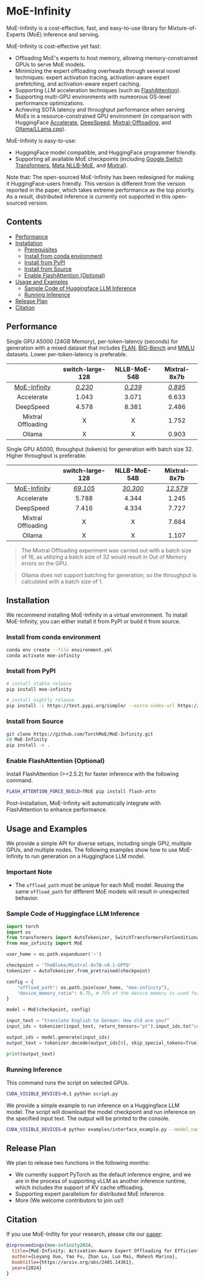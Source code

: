 # MoE-Infinity

MoE-Infinity is a cost-effective, fast, and easy-to-use library for Mixture-of-Experts (MoE) inference and serving.

MoE-Infinity is cost-effective yet fast:

- Offloading MoE's experts to host memory, allowing memory-constrained GPUs to serve MoE models.
- Minimizing the expert offloading overheads through several novel techniques: expert activation tracing, activation-aware expert prefetching, and activation-aware expert caching.
- Supporting LLM acceleration techniques (such as [FlashAttention](https://github.com/Dao-AILab/flash-attention)).
- Supporting multi-GPU environments with numeorous OS-level performance optimizations.
- Achieving SOTA latency and throughput performance when serving MoEs in a resource-constrained GPU environment (in comparison with HuggingFace [Accelerate](https://github.com/huggingface/accelerate), [DeepSpeed](https://github.com/microsoft/DeepSpeed), [Mixtral-Offloading](https://github.com/dvmazur/mixtral-offloading), and [Ollama/LLama.cpp](https://github.com/ollama/ollama)).

MoE-Infinity is easy-to-use:

- HuggingFace model compatible, and HuggingFace programmer friendly.
- Supporting all available MoE checkpoints (including [Google Switch Transformers](https://huggingface.co/google/switch-large-128), [Meta NLLB-MoE](https://huggingface.co/facebook/nllb-moe-54b), and [Mixtral](mistralai/Mixtral-8x7B-Instruct-v0.1)).

Note that: The open-sourced MoE-Infinity has been redesigned for making it HuggingFace-users friendly. This version is different from the version reported in the paper, which takes extreme performance as the top priority. As a result, distributed inference is currently not supported in this open-sourced version.

## Contents
- [Performance](#performance)
- [Installation](#installation)
    - [Prerequisites](#prerequisites)
    - [Install from conda environment](#install-from-conda-environment)
    - [Install from PyPI](#install-from-pypi)
    - [Install from Source](#install-from-source)
    - [Enable FlashAttention (Optional)](#enable-flashattention-optional)
- [Usage and Examples](#usage-and-examples)
    - [Sample Code of Huggingface LLM Inference](#sample-code-of-huggingface-llm-inference)
    - [Running Inference](#running-inference)
- [Release Plan](#release-plan)
- [Citation](#citation)

## Performance

Single GPU A5000 (24GB Memory), per-token-latency (seconds) for generation with a mixed dataset that includes [FLAN](https://huggingface.co/datasets/Muennighoff/flan), [BIG-Bench](https://huggingface.co/datasets/bigbench) and [MMLU](https://huggingface.co/datasets/lukaemon/mmlu) datasets.
Lower per-token-latency is preferable.

|  | switch-large-128 | NLLB-MoE-54B | Mixtral-8x7b |
| :---: | :---: | :---: | :---: |
| <ins>MoE-Infinity</ins> | <ins>*0.230*</ins>	| <ins>*0.239*</ins> | <ins>*0.895*</ins> |
| Accelerate | 1.043 | 3.071 | 6.633 |
|DeepSpeed | 4.578 | 8.381 | 2.486 |
|Mixtral Offloading| X | X | 1.752 |
|Ollama | X | X | 0.903 |


Single GPU A5000, throughput (token/s) for generation with batch size 32.
Higher throughput is preferable.

|  | switch-large-128 | NLLB-MoE-54B | Mixtral-8x7b |
| :---: | :---: | :---: | :---: |
| <ins>MoE-Infinity</ins> | <ins>*69.105*</ins>	| <ins>*30.300*</ins> | <ins>*12.579*</ins> |
| Accelerate | 5.788 | 4.344 | 1.245 |
|DeepSpeed | 7.416 | 4.334 | 7.727 |
|Mixtral Offloading| X | X | 7.684 |
|Ollama | X | X | 1.107 |

> The Mixtral Offloading experiment was carried out with a batch size of 16, as utilizing a batch size of 32 would result in Out of Memory errors on the GPU.

> Ollama does not support batching for generation, so the throughput is calculated with a batch size of 1.

## Installation

We recommend installing MoE-Infinity in a virtual environment. To install MoE-Infinity, you can either install it from PyPI or build it from source.

### Install from conda environment

```bash
conda env create --file environment.yml
conda activate moe-infinity
```

### Install from PyPI

```bash
# install stable release
pip install moe-infinity

# install nightly release
pip install -i https://test.pypi.org/simple/ --extra-index-url https://pypi.org/simple/ moe-infinity
```

### Install from Source

```bash
git clone https://github.com/TorchMoE/MoE-Infinity.git
cd MoE-Infinity
pip install -e .
```

### Enable FlashAttention (Optional)

Install FlashAttention (>=2.5.2) for faster inference with the following command.
```bash
FLASH_ATTENTION_FORCE_BUILD=TRUE pip install flash-attn
```
Post-installation, MoE-Infinity will automatically integrate with FlashAttention to enhance performance.

## Usage and Examples

We provide a simple API for diverse setups, including single GPU, multiple GPUs, and multiple nodes. The following examples show how to use MoE-Infinity to run generation on a Huggingface LLM model.

### Important Note

- The `offload_path` must be unique for each MoE model. Reusing the same `offload_path` for different MoE models will result in unexpected behavior.


### Sample Code of Huggingface LLM Inference

```python
import torch
import os
from transformers import AutoTokenizer, SwitchTransformersForConditionalGeneration
from moe_infinity import MoE

user_home = os.path.expanduser('~')

checkpoint = 'TheBloke/Mixtral-8x7B-v0.1-GPTQ'
tokenizer = AutoTokenizer.from_pretrained(checkpoint)

config = {
    "offload_path": os.path.join(user_home, "moe-infinity"),
    "device_memory_ratio": 0.75, # 75% of the device memory is used for caching, change the value according to your device memory size on OOM
}

model = MoE(checkpoint, config)

input_text = "translate English to German: How old are you?"
input_ids = tokenizer(input_text, return_tensors="pt").input_ids.to("cuda:0")

output_ids = model.generate(input_ids)
output_text = tokenizer.decode(output_ids[0], skip_special_tokens=True)

print(output_text)
```

### Running Inference

This command runs the script on selected GPUs.
```bash
CUDA_VISIBLE_DEVICES=0,1 python script.py
```

We provide a simple example to run inference on a Huggingface LLM model. The script will download the model checkpoint and run inference on the specified input text. The output will be printed to the console.

```bash
CUDA_VISIBLE_DEVICES=0 python examples/interface_example.py --model_name_or_path "mistralai/Mixtral-8x7B-Instruct-v0.1" --offload_dir <your local path on SSD>
```

## Release Plan

We plan to release two functions in the following months:

* We currently support PyTorch as the default inference engine, and we are in the process of supporting vLLM as another inference runtime, which includes the support of KV cache offloading.
* Supporting expert parallelism for distributed MoE inference.
* More (We welcome contributors to join us!)

## Citation

If you use MoE-Inifity for your research, please cite our [paper](https://arxiv.org/abs/2401.14361):
```bibtex
@inproceedings{moe-infinity2024,
  title={MoE-Infinity: Activation-Aware Expert Offloading for Efficient MoE Serving},
  author={Leyang Xue, Yao Fu, Zhan Lu, Luo Mai, Mahesh Marina},
  booktitle={https://arxiv.org/abs/2401.14361},
  year={2024}
}
```
